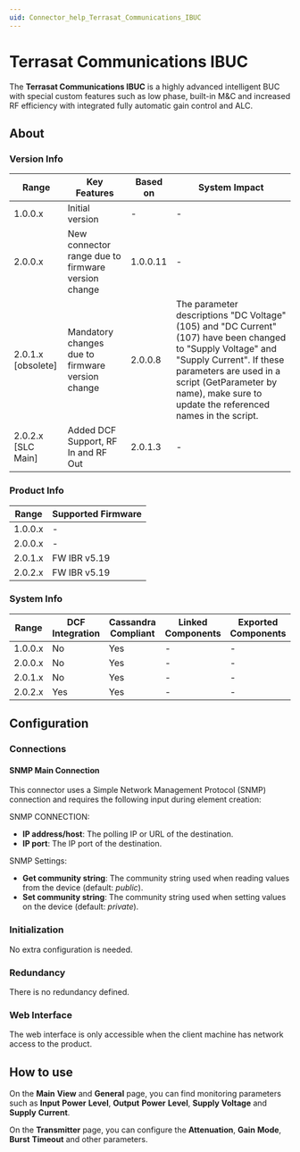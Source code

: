```yaml
---
uid: Connector_help_Terrasat_Communications_IBUC
---
```


# Terrasat Communications IBUC

The **Terrasat Communications IBUC** is a highly advanced intelligent BUC with special custom features such as low phase, built-in M&C and increased RF efficiency with integrated fully automatic gain control and ALC.

## About

### Version Info

| **Range**            | **Key Features**                                 | **Based on** | **System Impact**                                                                                                                                                                                                                                         |
|----------------------|--------------------------------------------------|--------------|-----------------------------------------------------------------------------------------------------------------------------------------------------------------------------------------------------------------------------------------------------------|
| 1.0.0.x              | Initial version                                  | \-           | \-                                                                                                                                                                                                                                                        |
| 2.0.0.x              | New connector range due to firmware version change  | 1.0.0.11     | \-                                                                                                                                                                                                                                                        |
| 2.0.1.x \[obsolete\] | Mandatory changes due to firmware version change | 2.0.0.8      | The parameter descriptions "DC Voltage" (105) and "DC Current" (107) have been changed to "Supply Voltage" and "Supply Current". If these parameters are used in a script (GetParameter by name), make sure to update the referenced names in the script. |
| 2.0.2.x \[SLC Main\] | Added DCF Support, RF In and RF Out              | 2.0.1.3      | \-                                                                                                                                                                                                                                                        |

### Product Info

| **Range** | **Supported Firmware** |
|-----------|------------------------|
| 1.0.0.x   | \-                     |
| 2.0.0.x   | \-                     |
| 2.0.1.x   | FW IBR v5.19           |
| 2.0.2.x   | FW IBR v5.19           |

### System Info

| **Range** | **DCF Integration** | **Cassandra Compliant** | **Linked Components** | **Exported Components** |
|-----------|---------------------|-------------------------|-----------------------|-------------------------|
| 1.0.0.x   | No                  | Yes                     | \-                    | \-                      |
| 2.0.0.x   | No                  | Yes                     | \-                    | \-                      |
| 2.0.1.x   | No                  | Yes                     | \-                    | \-                      |
| 2.0.2.x   | Yes                 | Yes                     | \-                    | \-                      |

## Configuration

### Connections

#### SNMP Main Connection

This connector uses a Simple Network Management Protocol (SNMP) connection and requires the following input during element creation:

SNMP CONNECTION:

- **IP address/host**: The polling IP or URL of the destination.
- **IP port**: The IP port of the destination.

SNMP Settings:

- **Get community string**: The community string used when reading values from the device (default: *public*).
- **Set community string**: The community string used when setting values on the device (default: *private*).

### Initialization

No extra configuration is needed.

### Redundancy

There is no redundancy defined.

### Web Interface

The web interface is only accessible when the client machine has network access to the product.

## How to use

On the **Main** **View** and **General** page, you can find monitoring parameters such as **Input** **Power** **Level**, **Output** **Power** **Level**, **Supply** **Voltage** and **Supply** **Current**.

On the **Transmitter** page, you can configure the **Attenuation**, **Gain** **Mode**, **Burst** **Timeout** and other parameters.
